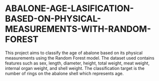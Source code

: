 # ABALONE-AGE-LASIFICATION-BASED-ON-PHYSICAL-MEASUREMENTS-WITH-RANDOM-FOREST
This project aims to classify the age of abalone based on its physical measurements using the Random Forest model. The dataset used contains features such as sex, length, diameter, height, total weight, meat weight, internal organ weight, and shell weight. The classification target is the number of rings on the abalone shell which represents age.
